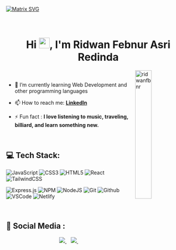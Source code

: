 [![Matrix SVG](https://raw.githubusercontent.com/ridwanfbnr/ridwanfbnr/main/assets/images/matrix.svg)](https://www.youtube.com/watch?v=SDkAGkd4NLc)

<br>

<h1 align="center">Hi <img src="https://media.giphy.com/media/hvRJCLFzcasrR4ia7z/giphy.gif" width="29px">, I'm Ridwan Febnur Asri Redinda</h1>
<!-- <h3 align="center">Student at the Muhammadiyah University of Tangerang 🌟</h3> -->

<p>
    <img align="right" 
    src="https://github.com/ridwanfbnr/ridwanfbnr/blob/main/assets/images/Right_Side.gif?raw=true" 
    alt="ridwanfbnr" 
    width="30%" />
</p>

<br>

- 🌱 I’m currently learning Web Development and other programming languages

- 📫 How to reach me: **[LinkedIn](https://www.linkedin.com/in/ridwanfbnr/)**

- ⚡ Fun fact : **I love listening to music, traveling, billiard, and learn something new.**

<!-- - ⚡ What I like to do: I like so much reading, basketball and skateboarding...and coding of course -->

<br>

## 💻 Tech Stack:

![JavaScript](https://img.shields.io/badge/javascript-%23323330.svg?style=for-the-badge&logo=javascript&logoColor=%23F7DF1E) ![CSS3](https://img.shields.io/badge/css3-%231572B6.svg?style=for-the-badge&logo=css3&logoColor=white) ![HTML5](https://img.shields.io/badge/html5-%23E34F26.svg?style=for-the-badge&logo=html5&logoColor=white) ![React](https://img.shields.io/badge/react-%2320232a.svg?style=for-the-badge&logo=react&logoColor=%2361DAFB) ![TailwindCSS](https://img.shields.io/badge/tailwindcss-%2338B2AC.svg?style=for-the-badge&logo=tailwind-css&logoColor=white) 
<!-- ## Backend -->
![Express.js](https://img.shields.io/badge/express.js-%23404d59.svg?style=for-the-badge&logo=express&logoColor=%2361DAFB) ![NPM](https://img.shields.io/badge/NPM-%23000000.svg?style=for-the-badge&logo=npm&logoColor=white) ![NodeJS](https://img.shields.io/badge/node.js-6DA55F?style=for-the-badge&logo=node.js&logoColor=white) ![Git](https://img.shields.io/badge/git-%23F05033.svg?style=for-the-badge&logo=git&logoColor=white) ![Github](https://img.shields.io/badge/github-%23121011.svg?style=for-the-badge&logo=github&logoColor=white) ![VSCode](https://img.shields.io/badge/Visual%20Studio%20Code-0078d7.svg?style=for-the-badge&logo=visual-studio-code&logoColor=white) ![Netlify](https://img.shields.io/badge/netlify-%23000000.svg?style=for-the-badge&logo=netlify&logoColor=#00C7B7)

<!-- ## Databases
![MySQL](https://img.shields.io/badge/mysql-%2300f.svg?style=for-the-badge&logo=mysql&logoColor=white) ![MariaDB](https://img.shields.io/badge/MariaDB-003545?style=for-the-badge&logo=mariadb&logoColor=white) ![MongoDB](https://img.shields.io/badge/MongoDB-%234ea94b.svg?style=for-the-badge&logo=mongodb&logoColor=white)  -->

<!-- ## Design
![Figma](https://img.shields.io/badge/figma-%23F24E1E.svg?style=for-the-badge&logo=figma&logoColor=white)  ![PHP](https://img.shields.io/badge/php-%23777BB4.svg?style=for-the-badge&logo=php&logoColor=white) ![Bootstrap](https://img.shields.io/badge/bootstrap-%23563D7C.svg?style=for-the-badge&logo=bootstrap&logoColor=white) -->

<br>

## 🔗 Social Media :
<p align='center'>
    <a href="https://www.instagram.com/" target="_blank">
        <img src="https://img.shields.io/badge/instagram-%23E4405F.svg?style=for-the-badge&logo=Instagram&logoColor=white">
    </a>&nbsp;&nbsp;
    <a href="https://www.linkedin.com/in/ridwanfbnr/" target="_blank">
        <img src="https://img.shields.io/badge/linkedin-%230077B5.svg?style=for-the-badge&logo=linkedin&logoColor=white">
    </a>&nbsp;&nbsp;
</p>
<br>

<!-- <h3>Statistical Data :</h3>
<p align="center">
    <img align="center"
    src="https://github-readme-stats.vercel.app/api/top-langs?username=ridwanfbnr&show_icons=true&locale=en&bg_color=0d1117&text_color=ffffff&layout=compact"
    alt="ridwanfbnr" 
    bg_color=#808080/>
</p>

<p align="center">&nbsp;
    <img align="center" 
    src="https://github-readme-stats.vercel.app/api?username=ridwanfbnr&show_icons=true&locale=en&bg_color=0d1117&text_color=ffffff&repo=convoychat"
    alt="ridwanfbnr" />
</p>

<br>

<p align="center">
    <img align="center" 
    src="https://github-readme-streak-stats.herokuapp.com/?user=ridwanfbnr&theme=dark&background=0d1117&date_format=M%20j%5B%2C%20Y%5D" 
    alt="ridwanfbnr" />
</p>

<br> -->
      
